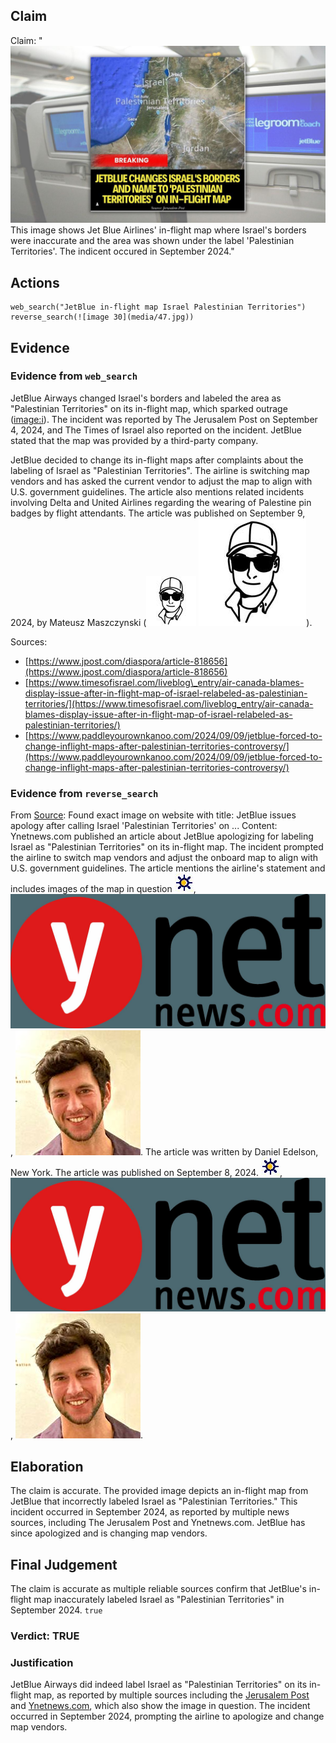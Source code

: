 ## Claim
Claim: "![image 30](media/47.jpg) This image shows Jet Blue Airlines' in-flight map where Israel's borders were inaccurate and the area was shown under the label 'Palestinian Territories'. The indicent occured in September 2024."

## Actions
```
web_search("JetBlue in-flight map Israel Palestinian Territories")
reverse_search(![image 30](media/47.jpg))
```

## Evidence
### Evidence from `web_search`
JetBlue Airways changed Israel's borders and labeled the area as "Palestinian Territories" on its in-flight map, which sparked outrage (<image:i>). The incident was reported by The Jerusalem Post on September 4, 2024, and The Times of Israel also reported on the incident. JetBlue stated that the map was provided by a third-party company.

JetBlue decided to change its in-flight maps after complaints about the labeling of Israel as "Palestinian Territories". The airline is switching map vendors and has asked the current vendor to adjust the map to align with U.S. government guidelines. The article also mentions related incidents involving Delta and United Airlines regarding the wearing of Palestine pin badges by flight attendants. The article was published on September 9, 2024, by Mateusz Maszczynski (![image 5309](media/2025-08-23_01-35-1755912904-325489.jpg) ![image 5310](media/2025-08-23_01-35-1755912906-783116.jpg)).

Sources:
*   [https://www.jpost.com/diaspora/article-818656](https://www.jpost.com/diaspora/article-818656)
*   [https://www.timesofisrael.com/liveblog\_entry/air-canada-blames-display-issue-after-in-flight-map-of-israel-relabeled-as-palestinian-territories/](https://www.timesofisrael.com/liveblog_entry/air-canada-blames-display-issue-after-in-flight-map-of-israel-relabeled-as-palestinian-territories/)
*   [https://www.paddleyourownkanoo.com/2024/09/09/jetblue-forced-to-change-inflight-maps-after-palestinian-territories-controversy/](https://www.paddleyourownkanoo.com/2024/09/09/jetblue-forced-to-change-inflight-maps-after-palestinian-territories-controversy/)


### Evidence from `reverse_search`
From [Source](https://www.ynetnews.com/travel/article/bjgp0065hc): Found exact image on website with title: JetBlue issues apology after calling Israel 'Palestinian Territories' on ...
Content: Ynetnews.com published an article about JetBlue apologizing for labeling Israel as "Palestinian Territories" on its in-flight map. The incident prompted the airline to switch map vendors and adjust the onboard map to align with U.S. government guidelines. The article mentions the airline's statement and includes images of the map in question ![image 4073](media/2025-08-23_00-46-1755909973-218772.jpg), ![image 4074](media/2025-08-23_00-46-1755909973-538981.jpg), ![image 4087](media/2025-08-23_00-46-1755909985-016690.jpg). The article was written by Daniel Edelson, New York. The article was published on September 8, 2024. ![image 4073](media/2025-08-23_00-46-1755909973-218772.jpg), ![image 4074](media/2025-08-23_00-46-1755909973-538981.jpg), ![image 4087](media/2025-08-23_00-46-1755909985-016690.jpg).


## Elaboration
The claim is accurate. The provided image depicts an in-flight map from JetBlue that incorrectly labeled Israel as "Palestinian Territories." This incident occurred in September 2024, as reported by multiple news sources, including The Jerusalem Post and Ynetnews.com. JetBlue has since apologized and is changing map vendors.


## Final Judgement
The claim is accurate as multiple reliable sources confirm that JetBlue's in-flight map inaccurately labeled Israel as "Palestinian Territories" in September 2024. `true`

### Verdict: TRUE

### Justification
JetBlue Airways did indeed label Israel as "Palestinian Territories" on its in-flight map, as reported by multiple sources including the [Jerusalem Post](https://www.jpost.com/diaspora/article-818656) and [Ynetnews.com](https://www.ynetnews.com/travel/article/bjgp0065hc), which also show the image in question. The incident occurred in September 2024, prompting the airline to apologize and change map vendors.
